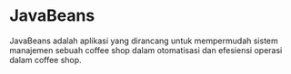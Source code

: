 # JavaBeans
 JavaBeans adalah aplikasi yang dirancang untuk mempermudah sistem manajemen sebuah coffee shop dalam otomatisasi dan efesiensi operasi dalam coffee shop.
